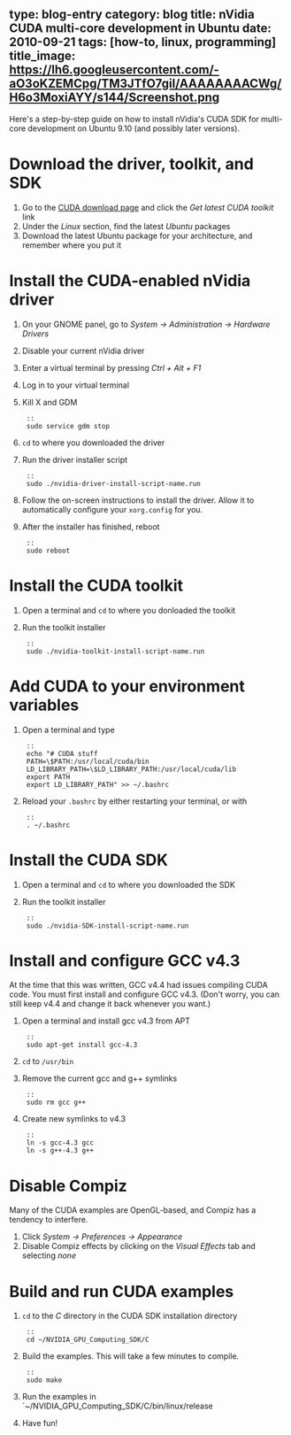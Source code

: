 type: blog-entry
category: blog
title: nVidia CUDA multi-core development in Ubuntu
date: 2010-09-21
tags: [how-to, linux, programming]
title_image: https://lh6.googleusercontent.com/-aO3oKZEMCpg/TM3JTfO7giI/AAAAAAAACWg/H6o3MoxiAYY/s144/Screenshot.png
---

Here's a step-by-step guide on how to install nVidia's CUDA SDK for multi-core
development on Ubuntu 9.10 (and possibly later versions).

# Download the driver, toolkit, and SDK

1. Go to the [CUDA download page][cudadownload] and click the *Get latest CUDA
   toolkit* link
2. Under the *Linux* section, find the latest *Ubuntu* packages
3. Download the latest Ubuntu package for your architecture, and remember where
   you put it

[cudadownload]:http://developer.nvidia.com/cuda-downloads

# Install the CUDA-enabled nVidia driver

1. On your GNOME panel, go to *System -> Administration -> Hardware Drivers*
2. Disable your current nVidia driver
3. Enter a virtual terminal by pressing *Ctrl + Alt + F1*
4. Log in to your virtual terminal
5. Kill X and GDM

        ::
        sudo service gdm stop

6. `cd` to where you downloaded the driver
7. Run the driver installer script

        ::
        sudo ./nvidia-driver-install-script-name.run

8. Follow the on-screen instructions to install the driver. Allow it to
   automatically configure your `xorg.config` for you.
9. After the installer has finished, reboot

        ::
        sudo reboot

# Install the CUDA toolkit

1. Open a terminal and `cd` to where you donloaded the toolkit
2. Run the toolkit installer

        ::
        sudo ./nvidia-toolkit-install-script-name.run

# Add CUDA to your environment variables

1. Open a terminal and type

        ::
        echo "# CUDA stuff
        PATH=\$PATH:/usr/local/cuda/bin
        LD_LIBRARY_PATH=\$LD_LIBRARY_PATH:/usr/local/cuda/lib
        export PATH
        export LD_LIBRARY_PATH" >> ~/.bashrc

2. Reload your `.bashrc` by either restarting your terminal, or with

        ::
        . ~/.bashrc

# Install the CUDA SDK

1. Open a terminal and `cd` to where you downloaded the SDK
2. Run the toolkit installer

        ::
        sudo ./nvidia-SDK-install-script-name.run

# Install and configure GCC v4.3

At the time that this was written, GCC v4.4 had issues compiling CUDA code. You
must first install and configure GCC v4.3. (Don't worry, you can still keep 
v4.4 and change it back whenever you want.)

1. Open a terminal and install gcc v4.3 from APT

        ::
        sudo apt-get install gcc-4.3

2. `cd` to `/usr/bin`
3. Remove the current gcc and g++ symlinks

        ::
        sudo rm gcc g++

4. Create new symlinks to v4.3

        ::
        ln -s gcc-4.3 gcc
        ln -s g++-4.3 g++

# Disable Compiz

Many of the CUDA examples are OpenGL-based, and Compiz has a tendency to
interfere.

1. Click *System -> Preferences -> Appearance*
2. Disable Compiz effects by clicking on the *Visual Effects* tab and selecting
   *none*

# Build and run CUDA examples
1. `cd` to the *C* directory in the CUDA SDK installation directory

        ::
        cd ~/NVIDIA_GPU_Computing_SDK/C

2. Build the examples. This will take a few minutes to compile.

        ::
        sudo make

3. Run the examples in `~/NVIDIA_GPU_Computing_SDK/C/bin/linux/release
4. Have fun!


